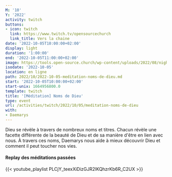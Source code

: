 ```yaml
---
M: '10'
Y: '2022'
activity: twitch
buttons:
- icon: twitch
  link: https://www.twitch.tv/opensourcechurch
  link_title: Vers la chaine
date: '2022-10-05T10:00:00+02:00'
display: light
duration: '1:00:00'
end: '2022-10-05T11:00:00+02:00'
image: https://tools.open-source.church/wp-content/uploads/2022/08/night-sky-osc-noms-de-dieu.jpg
isodate: '2022-10-05'
location: en ligne
path: 2022/10/2022-10-05-meditation-noms-de-dieu.md
start: '2022-10-05T10:00:00+02:00'
start-unix: 1664956800.0
template: twitch
title: '[Méditation] Noms de Dieu'
type: event
url: /activities/twitch/2022/10/05/meditation-noms-de-dieu
with:
- Daemarys
---
```

Dieu se révèle à travers de nombreux noms et titres. Chacun révèle une facette différente de la beauté de Dieu et de sa manière d'être en lien avec nous. À travers ces noms, Daemarys nous aide à mieux découvrir Dieu et comment il peut toucher nos vies.


#### Replay des méditations passées

{{< youtube_playlist PLCjY_teexXiDizGJR2lKQhzrKb6R_C2UX >}}